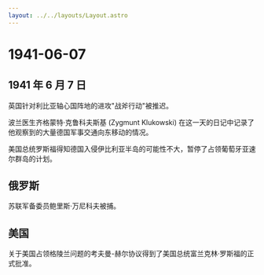```yaml
---
layout: ../../layouts/Layout.astro
---
```


# 1941-06-07

## 1941 年 6 月 7 日

英国针对利比亚轴心国阵地的进攻"战斧行动"被推迟。

波兰医生齐格蒙特·克鲁科夫斯基 (Zygmunt Klukowski)
在这一天的日记中记录了他观察到的大量德国军事交通向东移动的情况。

美国总统罗斯福得知德国入侵伊比利亚半岛的可能性不大，暂停了占领葡萄牙亚速尔群岛的计划。

## 俄罗斯

苏联军备委员鲍里斯·万尼科夫被捕。

## 美国

关于美国占领格陵兰问题的考夫曼-赫尔协议得到了美国总统富兰克林·罗斯福的正式批准。